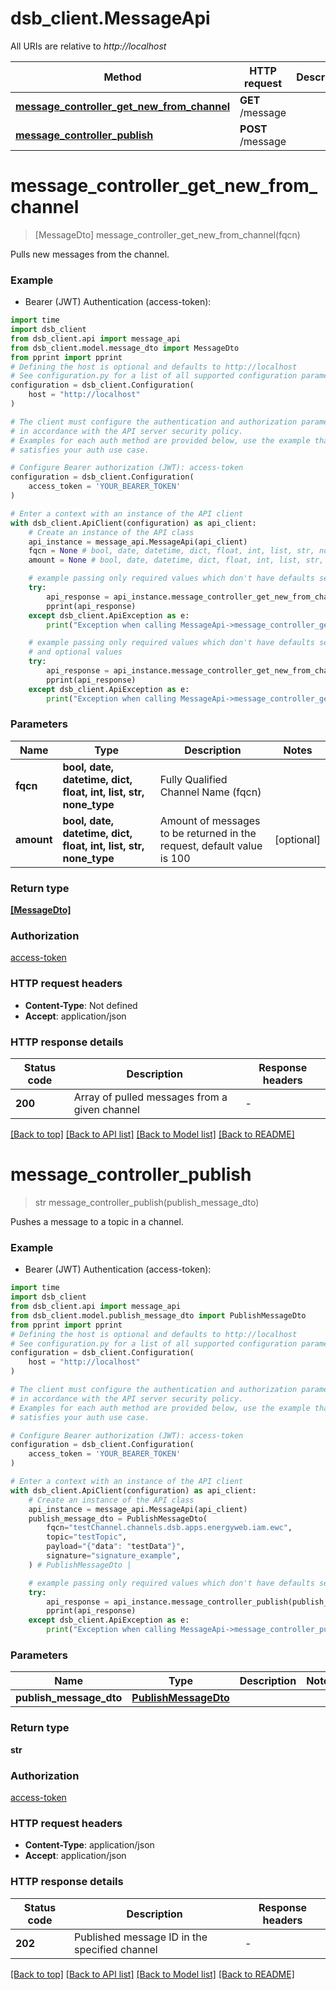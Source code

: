 # dsb_client.MessageApi

All URIs are relative to *http://localhost*

Method | HTTP request | Description
------------- | ------------- | -------------
[**message_controller_get_new_from_channel**](MessageApi.md#message_controller_get_new_from_channel) | **GET** /message | 
[**message_controller_publish**](MessageApi.md#message_controller_publish) | **POST** /message | 


# **message_controller_get_new_from_channel**
> [MessageDto] message_controller_get_new_from_channel(fqcn)



Pulls new messages from the channel.

### Example

* Bearer (JWT) Authentication (access-token):
```python
import time
import dsb_client
from dsb_client.api import message_api
from dsb_client.model.message_dto import MessageDto
from pprint import pprint
# Defining the host is optional and defaults to http://localhost
# See configuration.py for a list of all supported configuration parameters.
configuration = dsb_client.Configuration(
    host = "http://localhost"
)

# The client must configure the authentication and authorization parameters
# in accordance with the API server security policy.
# Examples for each auth method are provided below, use the example that
# satisfies your auth use case.

# Configure Bearer authorization (JWT): access-token
configuration = dsb_client.Configuration(
    access_token = 'YOUR_BEARER_TOKEN'
)

# Enter a context with an instance of the API client
with dsb_client.ApiClient(configuration) as api_client:
    # Create an instance of the API class
    api_instance = message_api.MessageApi(api_client)
    fqcn = None # bool, date, datetime, dict, float, int, list, str, none_type | Fully Qualified Channel Name (fqcn)
    amount = None # bool, date, datetime, dict, float, int, list, str, none_type | Amount of messages to be returned in the request, default value is 100 (optional)

    # example passing only required values which don't have defaults set
    try:
        api_response = api_instance.message_controller_get_new_from_channel(fqcn)
        pprint(api_response)
    except dsb_client.ApiException as e:
        print("Exception when calling MessageApi->message_controller_get_new_from_channel: %s\n" % e)

    # example passing only required values which don't have defaults set
    # and optional values
    try:
        api_response = api_instance.message_controller_get_new_from_channel(fqcn, amount=amount)
        pprint(api_response)
    except dsb_client.ApiException as e:
        print("Exception when calling MessageApi->message_controller_get_new_from_channel: %s\n" % e)
```


### Parameters

Name | Type | Description  | Notes
------------- | ------------- | ------------- | -------------
 **fqcn** | **bool, date, datetime, dict, float, int, list, str, none_type**| Fully Qualified Channel Name (fqcn) |
 **amount** | **bool, date, datetime, dict, float, int, list, str, none_type**| Amount of messages to be returned in the request, default value is 100 | [optional]

### Return type

[**[MessageDto]**](MessageDto.md)

### Authorization

[access-token](../README.md#access-token)

### HTTP request headers

 - **Content-Type**: Not defined
 - **Accept**: application/json


### HTTP response details
| Status code | Description | Response headers |
|-------------|-------------|------------------|
**200** | Array of pulled messages from a given channel |  -  |

[[Back to top]](#) [[Back to API list]](../README.md#documentation-for-api-endpoints) [[Back to Model list]](../README.md#documentation-for-models) [[Back to README]](../README.md)

# **message_controller_publish**
> str message_controller_publish(publish_message_dto)



Pushes a message to a topic in a channel.

### Example

* Bearer (JWT) Authentication (access-token):
```python
import time
import dsb_client
from dsb_client.api import message_api
from dsb_client.model.publish_message_dto import PublishMessageDto
from pprint import pprint
# Defining the host is optional and defaults to http://localhost
# See configuration.py for a list of all supported configuration parameters.
configuration = dsb_client.Configuration(
    host = "http://localhost"
)

# The client must configure the authentication and authorization parameters
# in accordance with the API server security policy.
# Examples for each auth method are provided below, use the example that
# satisfies your auth use case.

# Configure Bearer authorization (JWT): access-token
configuration = dsb_client.Configuration(
    access_token = 'YOUR_BEARER_TOKEN'
)

# Enter a context with an instance of the API client
with dsb_client.ApiClient(configuration) as api_client:
    # Create an instance of the API class
    api_instance = message_api.MessageApi(api_client)
    publish_message_dto = PublishMessageDto(
        fqcn="testChannel.channels.dsb.apps.energyweb.iam.ewc",
        topic="testTopic",
        payload="{"data": "testData"}",
        signature="signature_example",
    ) # PublishMessageDto | 

    # example passing only required values which don't have defaults set
    try:
        api_response = api_instance.message_controller_publish(publish_message_dto)
        pprint(api_response)
    except dsb_client.ApiException as e:
        print("Exception when calling MessageApi->message_controller_publish: %s\n" % e)
```


### Parameters

Name | Type | Description  | Notes
------------- | ------------- | ------------- | -------------
 **publish_message_dto** | [**PublishMessageDto**](PublishMessageDto.md)|  |

### Return type

**str**

### Authorization

[access-token](../README.md#access-token)

### HTTP request headers

 - **Content-Type**: application/json
 - **Accept**: application/json


### HTTP response details
| Status code | Description | Response headers |
|-------------|-------------|------------------|
**202** | Published message ID in the specified channel |  -  |

[[Back to top]](#) [[Back to API list]](../README.md#documentation-for-api-endpoints) [[Back to Model list]](../README.md#documentation-for-models) [[Back to README]](../README.md)

